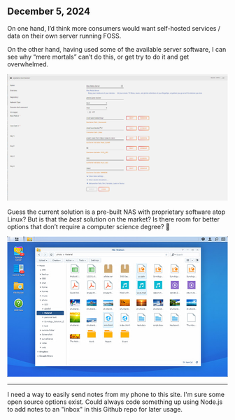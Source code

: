 ## December 5, 2024

On one hand, I’d think more consumers would want self-hosted services / data on their own server running FOSS.

On the other hand, having used some of the available server software, I can see why “mere mortals” can’t do this, or get try to do it and get overwhelmed.

![Unraid_Docker_config.jpg](../../../Images/Unraid_Docker_config.jpg)

Guess the current solution is a pre-built NAS with proprietary software atop Linux? But is that the *best* solution on the market? Is there room for better options that don’t require a computer science degree? 🤔

![Synology software](../../../Images/Synology.jpg)

---

I need a way to easily send notes from my phone to this site. I'm sure some open source options exist. Could always code something up using Node.js to add notes to an "inbox" in this Github repo for later usage.
